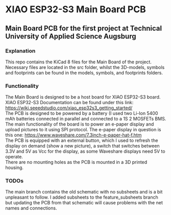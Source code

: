 # XIAO ESP32-S3 Main Board PCB
## Main Board PCB for the first project at Technical University of Applied Science Augsburg
### Explanation
This repo contains the KiCad 8 files for the Main Board of the project. \
Necessary files are located in the src folder, whilst the 3D-models, symbols and footprints can be found in the models, symbols, and footprints folders.
### Functionality
The Main Board is designed to be a host board for XIAO ESP32-S3 board. \
XIAO ESP32-S3 Documentation can be found under this link: https://wiki.seeedstudio.com/xiao_esp32s3_getting_started/ \
The PCB is designed to be powered by a battery (I used two Li-Ion 5400 mAh batteries connected in parallel and connected to a 1S 2 MOSFETs BMS. \
The main functionality of the board is to power an e-paper display and upload pictures to it using SPI protocol. The e-paper display in question is this one: https://www.waveshare.com/7.3inch-e-paper-hat-f.htm \
The PCB is equipped with an external button, which I used to refresh the display on demand (show a new picture), a switch that switches between 3.3V and 5V as Vcc for the display, as some Waveshare displays need 5V to operate. \
There are no mounting holes as the PCB is mounted in a 3D printed housing.
### TODOs
The main branch contains the old schematic with no subsheets and is a bit unpleasant to follow. I added subsheets to the feature_subsheets branch but updating the PCB from that schematic will cause problems with the net names and connections.

